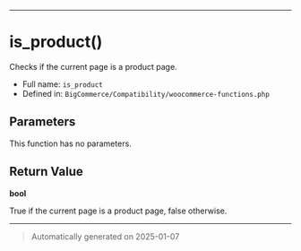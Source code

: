 ***

# is_product()

Checks if the current page is a product page.




* Full name: `is_product`
* Defined in: `BigCommerce/Compatibility/woocommerce-functions.php`

## Parameters

This function has no parameters.

## Return Value

**bool**

True if the current page is a product page, false otherwise.

***
> Automatically generated on 2025-01-07
